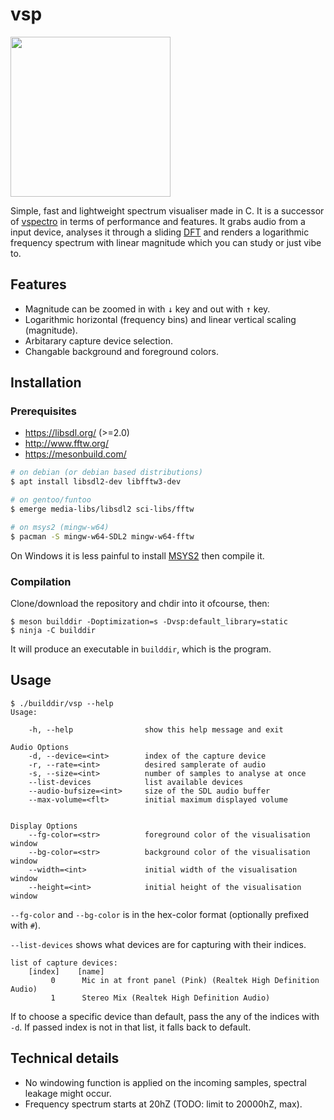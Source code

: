 # vsp
  
<img height=256 src='https://i.imgur.com/ouAMP2B.png'>

Simple, fast and lightweight spectrum visualiser made in C.
It is a successor of [vspectro][1] in terms of performance and features.
It grabs audio from a input device, analyses it through a sliding [DFT][2]
and renders a logarithmic frequency spectrum with linear magnitude which you
can study or just vibe to.

## Features
- Magnitude can be zoomed in with <kbd>↓</kbd> key and out with <kbd>↑</kbd> key.
- Logarithmic horizontal (frequency bins) and linear vertical scaling (magnitude).
- Arbitarary capture device selection.
- Changable background and foreground colors.

## Installation
### Prerequisites
- https://libsdl.org/ (>=2.0)
- http://www.fftw.org/
- https://mesonbuild.com/
```bash
# on debian (or debian based distributions)
$ apt install libsdl2-dev libfftw3-dev

# on gentoo/funtoo
$ emerge media-libs/libsdl2 sci-libs/fftw

# on msys2 (mingw-w64)
$ pacman -S mingw-w64-SDL2 mingw-w64-fftw
```

On Windows it is less painful to install [MSYS2](https://www.msys2.org/) then compile it.

### Compilation
Clone/download the repository and chdir into it ofcourse, then:

```
$ meson builddir -Doptimization=s -Dvsp:default_library=static
$ ninja -C builddir
```

It will produce an executable in `builddir`, which is the program.

## Usage

```
$ ./builddir/vsp --help
Usage:

    -h, --help                show this help message and exit

Audio Options
    -d, --device=<int>        index of the capture device
    -r, --rate=<int>          desired samplerate of audio
    -s, --size=<int>          number of samples to analyse at once
    --list-devices            list available devices
    --audio-bufsize=<int>     size of the SDL audio buffer
    --max-volume=<flt>        initial maximum displayed volume
    

Display Options
    --fg-color=<str>          foreground color of the visualisation window
    --bg-color=<str>          background color of the visualisation window
    --width=<int>             initial width of the visualisation window
    --height=<int>            initial height of the visualisation window
```

`--fg-color` and `--bg-color` is in the hex-color format (optionally prefixed with `#`).

`--list-devices` shows what devices are for capturing with their indices.
```
list of capture devices:
    [index]    [name]
         0      Mic in at front panel (Pink) (Realtek High Definition Audio)
         1      Stereo Mix (Realtek High Definition Audio)
```

If to choose a specific device than default, pass the any of the indices with `-d`.
If passed index is not in that list, it falls back to default.

## Technical details

- No windowing function is applied on the incoming samples, spectral leakage might occur.
- Frequency spectrum starts at 20hZ (TODO: limit to 20000hZ, max).

[1]: https://github.com/tripulse/vspectro
[2]: https://en.wikipedia.org/wiki/Discrete_Fourier_transform

